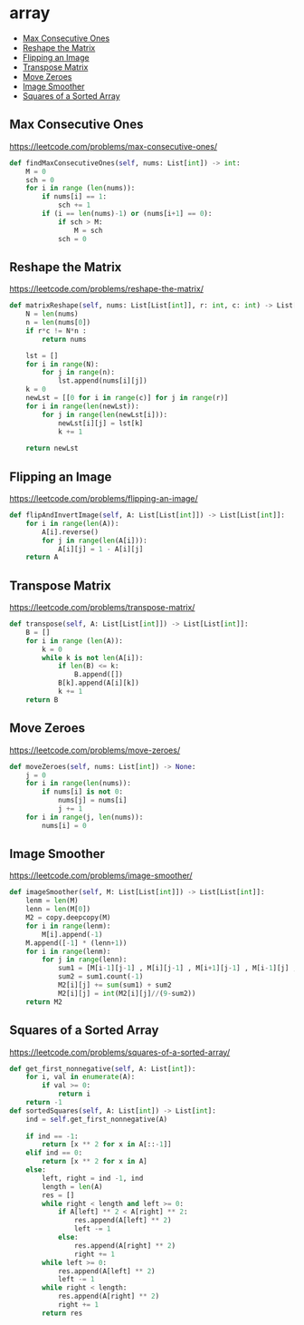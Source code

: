 # array

+ [Max Consecutive Ones](#max-consecutive-ones)
+ [Reshape the Matrix](#reshape-the-matrix)
+ [Flipping an Image](#flipping-an-image)
+ [Transpose Matrix](#transpose_matrix)
+ [Move Zeroes](#move-zeroes)
+ [Image Smoother](#image-smoother)
+ [Squares of a Sorted Array](#squares-of-a-sorted-array)

## Max Consecutive Ones


https://leetcode.com/problems/max-consecutive-ones/

```python
def findMaxConsecutiveOnes(self, nums: List[int]) -> int:
    M = 0
    sch = 0
    for i in range (len(nums)):
        if nums[i] == 1:
            sch += 1
        if (i == len(nums)-1) or (nums[i+1] == 0):
            if sch > M:
                M = sch
            sch = 0  
```

## Reshape the Matrix


https://leetcode.com/problems/reshape-the-matrix/

```python
def matrixReshape(self, nums: List[List[int]], r: int, c: int) -> List[List[int]]:
    N = len(nums)
    n = len(nums[0])        
    if r*c != N*n :
        return nums

    lst = []
    for i in range(N):
        for j in range(n):
            lst.append(nums[i][j])
    k = 0
    newLst = [[0 for i in range(c)] for j in range(r)]
    for i in range(len(newLst)):
        for j in range(len(newLst[i])):
            newLst[i][j] = lst[k]
            k += 1
            
    return newLst 
```

## Flipping an Image


https://leetcode.com/problems/flipping-an-image/

```python
def flipAndInvertImage(self, A: List[List[int]]) -> List[List[int]]:
    for i in range(len(A)):
        A[i].reverse()
        for j in range(len(A[i])):
            A[i][j] = 1 - A[i][j]
    return A
```

## Transpose Matrix


https://leetcode.com/problems/transpose-matrix/

```python
def transpose(self, A: List[List[int]]) -> List[List[int]]:
    B = []
    for i in range (len(A)):
        k = 0
        while k is not len(A[i]):
            if len(B) <= k:
                B.append([])
            B[k].append(A[i][k])
            k += 1
    return B
```

##  Move Zeroes


https://leetcode.com/problems/move-zeroes/

```python
def moveZeroes(self, nums: List[int]) -> None:
    j = 0
    for i in range(len(nums)):
        if nums[i] is not 0:
            nums[j] = nums[i]
            j += 1      
    for i in range(j, len(nums)):
        nums[i] = 0
```

## Image Smoother


https://leetcode.com/problems/image-smoother/

```python
def imageSmoother(self, M: List[List[int]]) -> List[List[int]]:
    lenm = len(M)
    lenn = len(M[0])
    M2 = copy.deepcopy(M)
    for i in range(lenm):
        M[i].append(-1)
    M.append([-1] * (lenn+1))
    for i in range(lenm):
        for j in range(lenn):
            sum1 = [M[i-1][j-1] , M[i][j-1] , M[i+1][j-1] , M[i-1][j] , M[i+1][j] , M[i-1][j+1] , M[i][j+1] , M[i+1][j+1]]
            sum2 = sum1.count(-1)
            M2[i][j] += sum(sum1) + sum2
            M2[i][j] = int(M2[i][j]//(9-sum2))
    return M2
```

## Squares of a Sorted Array


https://leetcode.com/problems/squares-of-a-sorted-array/

```python
def get_first_nonnegative(self, A: List[int]):
    for i, val in enumerate(A):
        if val >= 0:
            return i
    return -1
def sortedSquares(self, A: List[int]) -> List[int]:
    ind = self.get_first_nonnegative(A)
 
    if ind == -1:
        return [x ** 2 for x in A[::-1]]
    elif ind == 0:
        return [x ** 2 for x in A]
    else:
        left, right = ind -1, ind
        length = len(A)
        res = []
        while right < length and left >= 0: 
            if A[left] ** 2 < A[right] ** 2:
                res.append(A[left] ** 2)
                left -= 1
            else:
                res.append(A[right] ** 2)
                right += 1
        while left >= 0:
            res.append(A[left] ** 2)
            left -= 1  
        while right < length:
            res.append(A[right] ** 2)
            right += 1
        return res
```